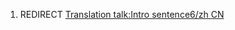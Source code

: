 1.  REDIRECT [Translation talk:Intro sentence6/zh
    CN](Translation_talk:Intro_sentence6/zh_CN "wikilink")